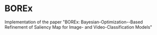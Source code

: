 # BOREx
Implementation of the paper "BOREx: Bayesian-Optimization--Based Refinement of Saliency Map for Image- and Video-Classification Models"

